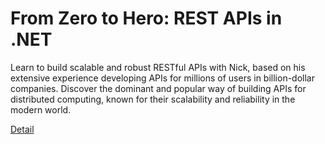 # From Zero to Hero: REST APIs in .NET

Learn to build scalable and robust RESTful APIs with Nick, based on his extensive experience developing APIs for millions of users in billion-dollar companies. Discover the dominant and popular way of building APIs for distributed computing, known for their scalability and reliability in the modern world. 

[Detail](https://eduitfree.com/courses/from-zero-to-hero-rest-apis-in-net)